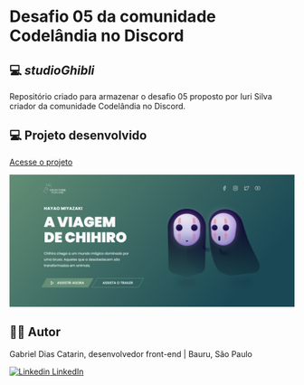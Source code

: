 # Desafio 05 da comunidade Codelândia no Discord

## 💻 _studioGhibli_

Repositório criado para armazenar o desafio 05 proposto por Iuri Silva criador da comunidade Codelândia no Discord.

## 💻  Projeto desenvolvido
<a href="https://gabrieldiasdev.github.io/studioGhibli/" target="_blank">Acesse o projeto</a>

<img src="assets/img/img-index.png" />

## 👨‍💻 Autor


Gabriel Dias Catarin, desenvolvedor front-end | Bauru, São Paulo

[![Linkedin](https://i.stack.imgur.com/gVE0j.png) LinkedIn](https://www.linkedin.com/in/gabriel-dias-260857207/)
&nbsp;